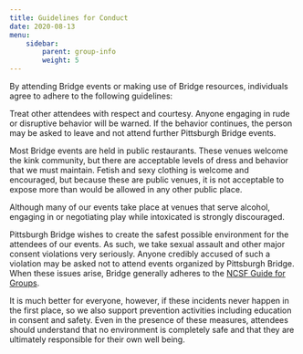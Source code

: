 ```yaml
---
title: Guidelines for Conduct
date: 2020-08-13
menu:
    sidebar:
        parent: group-info
        weight: 5
---
```


By attending Bridge events or making use of Bridge resources, individuals agree to adhere to the following guidelines:

Treat other attendees with respect and courtesy. Anyone engaging in rude or disruptive behavior will be warned. If the behavior continues, the person may be asked to leave and not attend further Pittsburgh Bridge events.

Most Bridge events are held in public restaurants. These venues welcome the kink community, but there are acceptable levels of dress and behavior that we must maintain. Fetish and sexy clothing is welcome and encouraged, but because these are public venues, it is not acceptable to expose more than would be allowed in any other public place.

Although many of our events take place at venues that serve alcohol, engaging in or negotiating play while intoxicated is strongly discouraged.

Pittsburgh Bridge wishes to create the safest possible environment for the attendees of our events. As such, we take sexual assault and other major consent violations very seriously. Anyone credibly accused of such a violation may be asked not to attend events organized by Pittsburgh Bridge. When these issues arise, Bridge generally adheres to the [NCSF Guide for Groups](pdf/guidelines.pdf).

It is much better for everyone, however, if these incidents never happen in the first place, so we also support prevention activities including education in consent and safety. Even in the presence of these measures, attendees should understand that no environment is completely safe and that they are ultimately responsible for their own well being.

